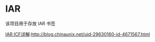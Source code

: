 # IAR
该项目用于存放 IAR 书签

[IAR ICF详解](http://blog.chinaunix.net/uid-29630160-id-4671567.html):http://blog.chinaunix.net/uid-29630160-id-4671567.html



